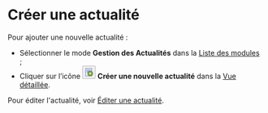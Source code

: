 # Créer une actualité

Pour ajouter une nouvelle actualité :

* Sélectionner le mode **Gestion des Actualités** dans la [Liste des modules](../premiers-pas/se-reperer-dans-le-backend.md) ;
* Cliquer sur l’icône ![](../../.gitbook/assets/add_actu_btn.png) **Créer une nouvelle actualité** dans la [Vue détaillée](../premiers-pas/se-reperer-dans-le-backend.md).

Pour éditer l'actualité, voir [Éditer une actualité](editer-une-actualite.md).

